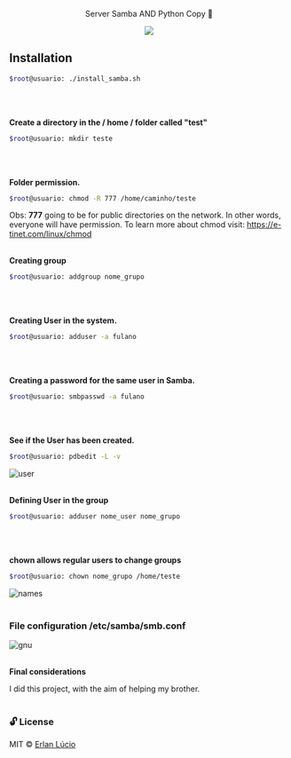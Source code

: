 <p align="center">  
    Server Samba AND Python Copy 🐧   
    </p>

<p align="center">

<img src="https://user-images.githubusercontent.com/47280551/72212480-e09aee00-34bb-11ea-95c9-21388468c9f9.jpg">
</p>

## Installation
```sh
$root@usuario: ./install_samba.sh
```
<br><br>

**Create a directory in the / home / folder called "test"** 
```sh
$root@usuario: mkdir teste
```
<br><br>


**Folder permission.**
```sh
$root@usuario: chmod -R 777 /home/caminho/teste
```
 

Obs: **777** going to be for public directories on the network. In other words, everyone will have permission.
To learn more about chmod visit: https://e-tinet.com/linux/chmod
<br><br>


**Creating group**
```sh
$root@usuario: addgroup nome_grupo
```
<br><br>



**Creating User in the system.**
```sh
$root@usuario: adduser -a fulano
```
<br><br>


**Creating a password for the same user in Samba.** 
```sh
$root@usuario: smbpasswd -a fulano
```
<br><br>



**See if the User has been created.**
```sh
$root@usuario: pdbedit -L -v  
```
![user](https://user-images.githubusercontent.com/47280551/72212317-687ef900-34b8-11ea-81cc-8a76f78f6c9d.png)
<br><br>



**Defining User in the group**
```sh
$root@usuario: adduser nome_user nome_grupo
```
<br><br>



**chown allows regular users to change groups**
```sh
$root@usuario: chown nome_grupo /home/teste
```
![names](https://user-images.githubusercontent.com/47280551/72212316-687ef900-34b8-11ea-9273-c479a4dc0e21.png)
<br><br>





### File configuration /etc/samba/smb.conf
![gnu](https://user-images.githubusercontent.com/47280551/72212315-687ef900-34b8-11ea-881f-e114f9d950f5.jpg)
<br><br>


**Final considerations**

I did this project, with the aim of helping my brother.
<br><br>

### 🔓 License
MIT © [Erlan Lúcio](https://www.linkedin.com/in/erlanlucio/)
<br><br> 
